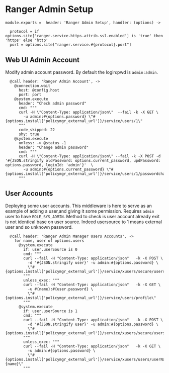 
# Ranger Admin Setup

    module.exports =  header: 'Ranger Admin Setup', handler: (options) ->

      protocol = if options.site['ranger.service.https.attrib.ssl.enabled'] is 'true' then 'https' else 'http'
      port = options.site["ranger.service.#{protocol}.port"]

## Web UI Admin Account
Modify admin account password. By default the login:pwd  is `admin:admin`.

      @call header: 'Ranger Admin Account', ->
        @connection.wait
          host: @config.host
          port: port
        @system.execute
          header: "Check admin password"
          cmd: """
          curl -H \"Content-Type: application/json\"  --fail -k -X GET \
            -u admin:#{options.password} \"#{options.install['policymgr_external_url']}/service/users/1\"
          """
          code_skipped: 22
          shy: true
        @system.execute
          unless: -> @status -1
          header: "Change admin password"
          cmd: """
          curl -H \"Content-Type: application/json\" --fail -k -X POST -d '#{JSON.stringify oldPassword: options.current_password, updPassword: options.password, loginId: 'admin'}'  \
            -u admin:#{options.current_password} \"#{options.install['policymgr_external_url']}/service/users/1/passwordchange\"
          """

## User Accounts
Deploying some user accounts. This middleware is here to serve
as an example of adding a user,and giving it some permission.
Requires `admin` user to have `ROLE_SYS_ADMIN`.
Method to check is user account already exit is not identical base on user source.
Indeed usersource to 1 means external user and so unknown password.

      @call header: 'Ranger Admin Manager Users Accounts', ->
        for name, user of options.users
          @system.execute
            if: user.userSource is 0
            cmd: """
            curl --fail -H "Content-Type: application/json"   -k -X POST \
              -d '#{JSON.stringify user}' -u admin:#{options.password} \
              \"#{options.install['policymgr_external_url']}/service/xusers/secure/users\"
            """
            unless_exec: """
            curl --fail -H "Content-Type: application/json"   -k -X GET \
              -u #{name}:#{user.password} \
              \"#{options.install['policymgr_external_url']}/service/users/profile\"
            """
          @system.execute
            if: user.userSource is 1
            cmd: """
            curl --fail -H "Content-Type: application/json"   -k -X POST \
              -d '#{JSON.stringify user}' -u admin:#{options.password} \
              \"#{options.install['policymgr_external_url']}/service/xusers/secure/users\"
            """
            unless_exec: """
            curl --fail -H "Content-Type: application/json"   -k -X GET \
              -u admin:#{options.password} \
              \"#{options.install['policymgr_external_url']}/service/xusers/users/userName/#{name}\"
            """
